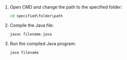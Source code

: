 1. Open CMD and change the path to the specified folder:

   ```cmd
   cd specified\folder\path
   ```

2. Compile the Java file:

   ```cmd
   javac filename.java
   ```

3. Run the compiled Java program:
   ```cmd
   java filename
   ```
